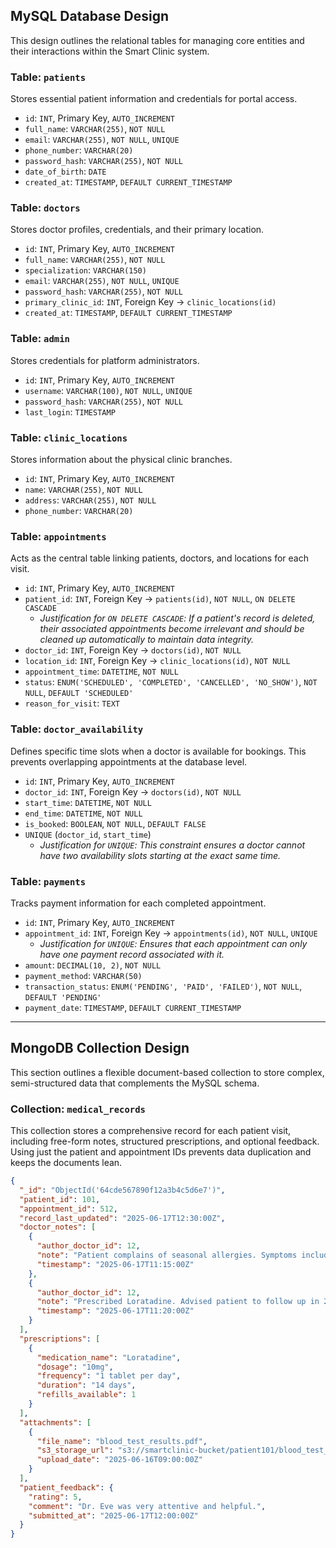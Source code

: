 ## **MySQL Database Design**

This design outlines the relational tables for managing core entities and their interactions within the Smart Clinic system.

### **Table: `patients`**
Stores essential patient information and credentials for portal access.
- `id`: `INT`, Primary Key, `AUTO_INCREMENT`
- `full_name`: `VARCHAR(255)`, `NOT NULL`
- `email`: `VARCHAR(255)`, `NOT NULL`, `UNIQUE`
- `phone_number`: `VARCHAR(20)`
- `password_hash`: `VARCHAR(255)`, `NOT NULL`
- `date_of_birth`: `DATE`
- `created_at`: `TIMESTAMP`, `DEFAULT CURRENT_TIMESTAMP`

### **Table: `doctors`**
Stores doctor profiles, credentials, and their primary location.
- `id`: `INT`, Primary Key, `AUTO_INCREMENT`
- `full_name`: `VARCHAR(255)`, `NOT NULL`
- `specialization`: `VARCHAR(150)`
- `email`: `VARCHAR(255)`, `NOT NULL`, `UNIQUE`
- `password_hash`: `VARCHAR(255)`, `NOT NULL`
- `primary_clinic_id`: `INT`, Foreign Key → `clinic_locations(id)`
- `created_at`: `TIMESTAMP`, `DEFAULT CURRENT_TIMESTAMP`

### **Table: `admin`**
Stores credentials for platform administrators.
- `id`: `INT`, Primary Key, `AUTO_INCREMENT`
- `username`: `VARCHAR(100)`, `NOT NULL`, `UNIQUE`
- `password_hash`: `VARCHAR(255)`, `NOT NULL`
- `last_login`: `TIMESTAMP`

### **Table: `clinic_locations`**
Stores information about the physical clinic branches.
- `id`: `INT`, Primary Key, `AUTO_INCREMENT`
- `name`: `VARCHAR(255)`, `NOT NULL`
- `address`: `VARCHAR(255)`, `NOT NULL`
- `phone_number`: `VARCHAR(20)`

### **Table: `appointments`**
Acts as the central table linking patients, doctors, and locations for each visit.
- `id`: `INT`, Primary Key, `AUTO_INCREMENT`
- `patient_id`: `INT`, Foreign Key → `patients(id)`, `NOT NULL`, `ON DELETE CASCADE`
    * *Justification for `ON DELETE CASCADE`: If a patient's record is deleted, their associated appointments become irrelevant and should be cleaned up automatically to maintain data integrity.*
- `doctor_id`: `INT`, Foreign Key → `doctors(id)`, `NOT NULL`
- `location_id`: `INT`, Foreign Key → `clinic_locations(id)`, `NOT NULL`
- `appointment_time`: `DATETIME`, `NOT NULL`
- `status`: `ENUM('SCHEDULED', 'COMPLETED', 'CANCELLED', 'NO_SHOW')`, `NOT NULL`, `DEFAULT 'SCHEDULED'`
- `reason_for_visit`: `TEXT`

### **Table: `doctor_availability`**
Defines specific time slots when a doctor is available for bookings. This prevents overlapping appointments at the database level.
- `id`: `INT`, Primary Key, `AUTO_INCREMENT`
- `doctor_id`: `INT`, Foreign Key → `doctors(id)`, `NOT NULL`
- `start_time`: `DATETIME`, `NOT NULL`
- `end_time`: `DATETIME`, `NOT NULL`
- `is_booked`: `BOOLEAN`, `NOT NULL`, `DEFAULT FALSE`
- `UNIQUE` (`doctor_id`, `start_time`)
    * *Justification for `UNIQUE`: This constraint ensures a doctor cannot have two availability slots starting at the exact same time.*

### **Table: `payments`**
Tracks payment information for each completed appointment.
- `id`: `INT`, Primary Key, `AUTO_INCREMENT`
- `appointment_id`: `INT`, Foreign Key → `appointments(id)`, `NOT NULL`, `UNIQUE`
    * *Justification for `UNIQUE`: Ensures that each appointment can only have one payment record associated with it.*
- `amount`: `DECIMAL(10, 2)`, `NOT NULL`
- `payment_method`: `VARCHAR(50)`
- `transaction_status`: `ENUM('PENDING', 'PAID', 'FAILED')`, `NOT NULL`, `DEFAULT 'PENDING'`
- `payment_date`: `TIMESTAMP`, `DEFAULT CURRENT_TIMESTAMP`

***

## **MongoDB Collection Design**

This section outlines a flexible document-based collection to store complex, semi-structured data that complements the MySQL schema.

### **Collection: `medical_records`**
This collection stores a comprehensive record for each patient visit, including free-form notes, structured prescriptions, and optional feedback. Using just the patient and appointment IDs prevents data duplication and keeps the documents lean.

```json
{
  "_id": "ObjectId('64cde567890f12a3b4c5d6e7')",
  "patient_id": 101,
  "appointment_id": 512,
  "record_last_updated": "2025-06-17T12:30:00Z",
  "doctor_notes": [
    {
      "author_doctor_id": 12,
      "note": "Patient complains of seasonal allergies. Symptoms include sneezing and itchy eyes. No fever reported.",
      "timestamp": "2025-06-17T11:15:00Z"
    },
    {
      "author_doctor_id": 12,
      "note": "Prescribed Loratadine. Advised patient to follow up in 2 weeks if symptoms do not improve.",
      "timestamp": "2025-06-17T11:20:00Z"
    }
  ],
  "prescriptions": [
    {
      "medication_name": "Loratadine",
      "dosage": "10mg",
      "frequency": "1 tablet per day",
      "duration": "14 days",
      "refills_available": 1
    }
  ],
  "attachments": [
    {
      "file_name": "blood_test_results.pdf",
      "s3_storage_url": "s3://smartclinic-bucket/patient101/blood_test_results.pdf",
      "upload_date": "2025-06-16T09:00:00Z"
    }
  ],
  "patient_feedback": {
    "rating": 5,
    "comment": "Dr. Eve was very attentive and helpful.",
    "submitted_at": "2025-06-17T12:00:00Z"
  }
}
```